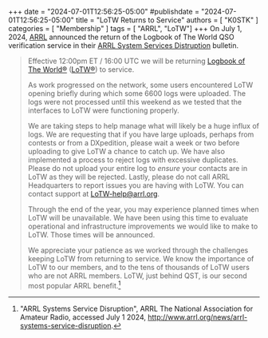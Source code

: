 +++
date = "2024-07-01T12:56:25-05:00"
#publishdate = "2024-07-01T12:56:25-05:00"
title = "LoTW Returns to Service"
authors = [ "K0STK" ]
categories = [ "Membership" ]
tags = [ "ARRL", "LoTW"]
+++
On July 1, 2024, [ARRL](https://www.arrl.org) announced the return of the
Logbook of The World QSO verification service in their
[ARRL System Services Distruption](http://www.arrl.org/news/arrl-systems-service-disruption)
bulletin.
<!--more-->

>Effective 12:00pm ET / 16:00 UTC we will be returning
>[Logbook of The World&reg;](https://lotw.arrl.org/lotwuser/default)
>([LoTW&reg;](https://lotw.arrl.org/lotwuser/default))
>to service. 
>
>As work progressed on the network, some users encountered LoTW opening
>briefly during which some 6600 logs were uploaded. The logs were not
>processed until this weekend as we tested that the interfaces to LoTW
>were functioning properly.
>
>We are taking steps to help manage what will likely be a huge influx
>of logs. We are requesting that if you have large uploads, perhaps
>from contests or from a DXpedition, please wait a week or two before
>uploading to give LoTW a chance to catch up. We have also implemented
>a process to reject logs with excessive duplicates. Please do not
>upload your entire log to *ensure* your contacts are in LoTW as they
>will be rejected. Lastly, please do not call ARRL Headquarters to
>report issues you are having with LoTW. You can contact support at
>LoTW-help@arrl.org.
>
>Through the end of the year, you may experience planned times when
>LoTW will be unavailable. We have been using this time to evaluate
>operational and infrastructure improvements we would like to make to
>LoTW. Those times will be announced.
>
>We appreciate your patience as we worked through the challenges keeping
>LoTW from returning to service. We know the importance of LoTW to
>our members, and to the tens of thousands of LoTW users who are not
>ARRL members. LoTW, just behind QST, is our second most popular ARRL
>benefit.[^1]

[^1]: "ARRL Systems Service Disruption", ARRL The National Association for Amateur Radio, accessed July 1 2024, http://www.arrl.org/news/arrl-systems-service-disruption.

